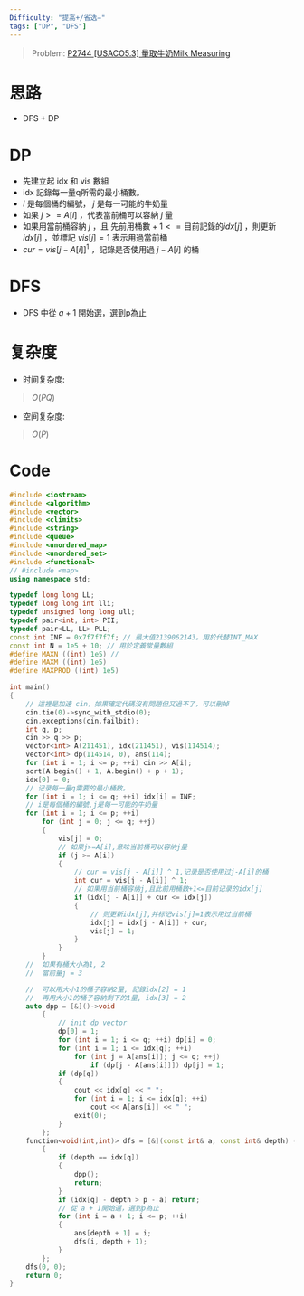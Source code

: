 ```yaml
---
Difficulty: "提高+/省选−"
tags: ["DP", "DFS"]
---
```


> Problem: [P2744 [USACO5.3] 量取牛奶Milk Measuring](https://www.luogu.com.cn/problem/P2744)

# 思路
- DFS + DP

# DP
- 先建立起 idx 和 vis 數組
- idx 記錄每一量q所需的最小桶數。
- $i$ 是每個桶的編號， $j$ 是每一可能的牛奶量
- 如果 $j>=A[i]$ ，代表當前桶可以容納 $j$ 量
- 如果用當前桶容納 $j$ ，且 $\text{先前用桶數}+1<=\text{目前記錄的}idx[j]$ ，則更新 $idx[j]$ ，並標記 $vis[j]=1$ 表示用過當前桶
- $cur = vis[j - A[i]] ^ 1$ ，記錄是否使用過 $j-A[i]$ 的桶

# DFS
- DFS 中從 $a + 1$ 開始選，選到p為止

# 复杂度
- 时间复杂度:
> $O(PQ)$

- 空间复杂度:
> $O(P)$
  
# Code
```C++ 
#include <iostream>
#include <algorithm>
#include <vector>
#include <climits>
#include <string>
#include <queue>
#include <unordered_map>
#include <unordered_set>
#include <functional>
// #include <map>
using namespace std;

typedef long long LL;
typedef long long int lli;
typedef unsigned long long ull;
typedef pair<int, int> PII;
typedef pair<LL, LL> PLL;
const int INF = 0x7f7f7f7f; // 最大值2139062143。用於代替INT_MAX 
const int N = 1e5 + 10; // 用於定義常量數組
#define MAXN ((int) 1e5) //
#define MAXM ((int) 1e5)
#define MAXPROD ((int) 1e5)

int main()
{
	// 這裡是加速 cin，如果確定代碼沒有問題但又過不了，可以刪掉
	cin.tie(0)->sync_with_stdio(0);
	cin.exceptions(cin.failbit);
	int q, p;
	cin >> q >> p;
	vector<int> A(211451), idx(211451), vis(114514);
	vector<int> dp(114514, 0), ans(114);
	for (int i = 1; i <= p; ++i) cin >> A[i];
	sort(A.begin() + 1, A.begin() + p + 1);
	idx[0] = 0;
	// 记录每一量q需要的最小桶数。
	for (int i = 1; i <= q; ++i) idx[i] = INF;
	// i是每個桶的編號,j是每一可能的牛奶量
	for (int i = 1; i <= p; ++i)
		for (int j = 0; j <= q; ++j)
		{
			vis[j] = 0;
			// 如果j>=A[i],意味当前桶可以容纳j量
			if (j >= A[i])
			{
				// cur = vis[j - A[i]] ^ 1,记录是否使用过j-A[i]的桶
				int cur = vis[j - A[i]] ^ 1;
				// 如果用当前桶容纳j,且此前用桶数+1<=目前记录的idx[j]
				if (idx[j - A[i]] + cur <= idx[j])
				{
					// 则更新idx[j],并标记vis[j]=1表示用过当前桶
					idx[j] = idx[j - A[i]] + cur;
					vis[j] = 1;
				}
			}
		}
	//  如果有桶大小為1, 2
	//	當前量j = 3

	//	可以用大小1的桶子容納2量, 記錄idx[2] = 1
	//	再用大小1的桶子容納剩下的1量, idx[3] = 2
	auto dpp = [&]()->void
		{
			// init dp vector
			dp[0] = 1;
			for (int i = 1; i <= q; ++i) dp[i] = 0;
			for (int i = 1; i <= idx[q]; ++i)
				for (int j = A[ans[i]]; j <= q; ++j)
					if (dp[j - A[ans[i]]]) dp[j] = 1;
			if (dp[q])
			{
				cout << idx[q] << " ";
				for (int i = 1; i <= idx[q]; ++i)
					cout << A[ans[i]] << " ";
				exit(0);
			}
		};
	function<void(int,int)> dfs = [&](const int& a, const int& depth) -> void
		{
			if (depth == idx[q])
			{
				dpp();
				return;
			}
			if (idx[q] - depth > p - a) return;
			// 從 a + 1開始選，選到p為止
			for (int i = a + 1; i <= p; ++i)
			{
				ans[depth + 1] = i;
				dfs(i, depth + 1);
			}
		};
	dfs(0, 0);
	return 0;
}
```